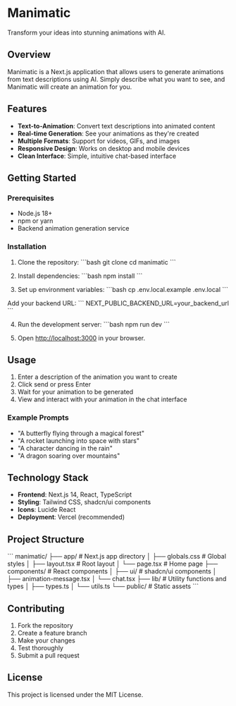 # Manimatic

Transform your ideas into stunning animations with AI.

## Overview

Manimatic is a Next.js application that allows users to generate animations from text descriptions using AI. Simply describe what you want to see, and Manimatic will create an animation for you.

## Features

- **Text-to-Animation**: Convert text descriptions into animated content
- **Real-time Generation**: See your animations as they're created
- **Multiple Formats**: Support for videos, GIFs, and images
- **Responsive Design**: Works on desktop and mobile devices
- **Clean Interface**: Simple, intuitive chat-based interface

## Getting Started

### Prerequisites

- Node.js 18+ 
- npm or yarn
- Backend animation generation service

### Installation

1. Clone the repository:
\`\`\`bash
git clone <repository-url>
cd manimatic
\`\`\`

2. Install dependencies:
\`\`\`bash
npm install
\`\`\`

3. Set up environment variables:
\`\`\`bash
cp .env.local.example .env.local
\`\`\`

Add your backend URL:
\`\`\`
NEXT_PUBLIC_BACKEND_URL=your_backend_url
\`\`\`

4. Run the development server:
\`\`\`bash
npm run dev
\`\`\`

5. Open [http://localhost:3000](http://localhost:3000) in your browser.

## Usage

1. Enter a description of the animation you want to create
2. Click send or press Enter
3. Wait for your animation to be generated
4. View and interact with your animation in the chat interface

### Example Prompts

- "A butterfly flying through a magical forest"
- "A rocket launching into space with stars"
- "A character dancing in the rain"
- "A dragon soaring over mountains"

## Technology Stack

- **Frontend**: Next.js 14, React, TypeScript
- **Styling**: Tailwind CSS, shadcn/ui components
- **Icons**: Lucide React
- **Deployment**: Vercel (recommended)

## Project Structure

\`\`\`
manimatic/
├── app/                    # Next.js app directory
│   ├── globals.css        # Global styles
│   ├── layout.tsx         # Root layout
│   └── page.tsx           # Home page
├── components/            # React components
│   ├── ui/               # shadcn/ui components
│   ├── animation-message.tsx
│   └── chat.tsx
├── lib/                  # Utility functions and types
│   ├── types.ts
│   └── utils.ts
└── public/               # Static assets
\`\`\`

## Contributing

1. Fork the repository
2. Create a feature branch
3. Make your changes
4. Test thoroughly
5. Submit a pull request

## License

This project is licensed under the MIT License.
